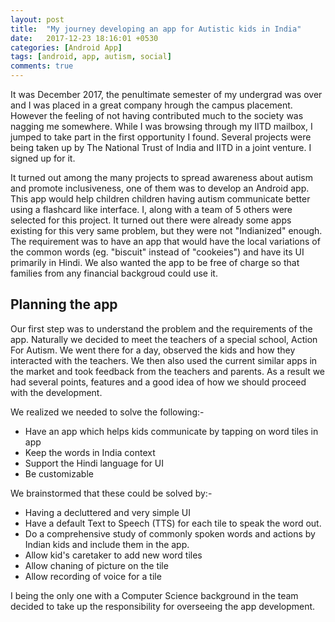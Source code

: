 ```yaml
---
layout: post
title:  "My journey developing an app for Autistic kids in India"
date:   2017-12-23 18:16:01 +0530
categories: [Android App]
tags: [android, app, autism, social]
comments: true
---
```


It was December 2017, the penultimate semester of my undergrad was over and I was placed in a great company hrough the campus placement. However the feeling of not having contributed much to the society was nagging me somewhere. While I was browsing through my IITD mailbox, I jumped to take part in the first opportunity I found. Several projects were being taken up by The National Trust of India and IITD in a joint venture. I signed up for it.

It turned out among the many projects to spread awareness about autism and promote inclusiveness, one of them was to develop an Android app. This app would help children children having autism communicate better using a flashcard like interface. I, along with a team of 5 others were selected for this project. It turned out there were already some apps existing for this very same problem, but they were not "Indianized" enough. The requirement was to have an app that would have the local variations of the common words (eg. "biscuit" instead of "cookeies") and have its UI primarily in Hindi. We also wanted the app to be free of charge so that families from any financial backgroud could use it.

## Planning the app

Our first step was to understand the problem and the requirements of the app. Naturally we decided to meet the teachers of a special school, Action For Autism. We went there for a day, observed the kids and how they interacted with the teachers. We then also used the current similar apps in the market and took feedback from the teachers and parents. As a result we had several points, features and a good idea of how we should proceed with the development.

We realized we needed to solve the following:-
- Have an app which helps kids communicate by tapping on word tiles in app
- Keep the words in India context
- Support the Hindi language for UI
- Be customizable

We brainstormed that these could be solved by:-
- Having a decluttered and very simple UI
- Have a default Text to Speech (TTS) for each tile to speak the word out.
- Do a comprehensive study of commonly spoken words and actions by Indian kids and include them in the app.
- Allow kid's caretaker to add new word tiles
- Allow chaning of picture on the tile
- Allow recording of voice for a tile

I being the only one with a Computer Science background in the team decided to take up the responsibility for overseeing the app development.

